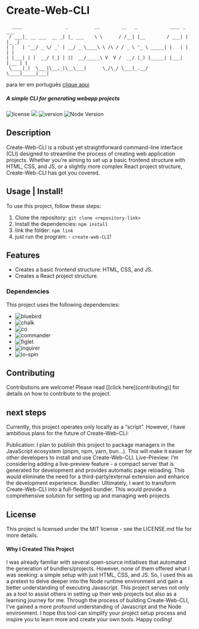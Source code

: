 # Create-Web-CLI

<div align-"center">


```
  ____                _          __        __   _            ____ _     ___ 
 / ___|_ __ ___  __ _| |_ ___    \ \      / /__| |__        / ___| |   |_ _|
| |   | '__/ _ \/ _` | __/ _ \____\ \ /\ / / _ \ '_ \ _____| |   | |    | | 
| |___| | |  __/ (_| | ||  __/_____\ V  V /  __/ |_) |_____| |___| |___ | | 
 \____|_|  \___|\__,_|\__\___|      \_/\_/ \___|_.__/       \____|_____|___|
``` 

</div>

para ler em português [clique aqui](MELEIA.md)
##### A simple CLI for generating webapp projects




![license](https://img.shields.io/badge/license-MIT-green) <a href="https://github.com/gu19dev"><img src="https://img.shields.io/badge/contribuidores-1-orange"></a>
![version](https://img.shields.io/badge/version-1.0.0-blue)
![Node Version](https://img.shields.io/badge/node-%3E%3D%2012.0.0-brightgreen)


## Description

Create-Web-CLI is a robust yet straightforward command-line interface (CLI) designed to streamline the process of creating web application projects. Whether you’re aiming to set up a basic frontend structure with HTML, CSS, and JS, or a slightly more complex React project structure, Create-Web-CLI has got you covered.



## Usage | Install!

To use this project, follow these steps:

1. Clone the repository: `git clone <repository-link>`
2. Install the dependencies: `npm install`
3. link the folder: `npm link`
4. just run the program: - `create-web-CLI`!

## Features

- Creates a basic frontend structure: HTML, CSS, and JS.
- Creates a React project structure.

### Dependencies

This project uses the following dependencies:

- ![bluebird](https://img.shields.io/badge/bluebird-3.4.7-brightgreen)
- ![chalk](https://img.shields.io/badge/chalk-1.1.3-brightgreen)
- ![co](https://img.shields.io/badge/co-4.6.0-brightgreen)
- ![commander](https://img.shields.io/badge/commander-2.9.0-brightgreen)
- ![figlet](https://img.shields.io/badge/figlet-1.7.0-brightgreen)
- ![inquirer](https://img.shields.io/badge/inquirer-9.2.16-brightgreen)
- ![io-spin](https://img.shields.io/badge/io--spin-0.4.1-brightgreen)


## Contributing

Contributions are welcome! Please read [[click here](contributing\)] for details on how to contribute to the project.

## next steps

Currently, this project operates only locally as a “script”. However, I have ambitious plans for the future of Create-Web-CLI:

Publication: I plan to publish this project to package managers in the JavaScript ecosystem (pnpm, npm, yarn, bun…). This will make it easier for other developers to install and use Create-Web-CLI.
Live-Preview: I’m considering adding a live-preview feature - a compact server that is generated for development and provides automatic page reloading. This would eliminate the need for a third-party/external extension and enhance the development experience.
Bundler: Ultimately, I want to transform Create-Web-CLI into a full-fledged bundler. This would provide a comprehensive solution for setting up and managing web projects.

## License

This project is licensed under the MIT license - see the LICENSE.md file for more details.

#### Why I Created This Project
I was already familiar with several open-source initiatives that automated the generation of bundlers/projects. However, none of them offered what I was seeking: a simple setup with just HTML, CSS, and JS. So, I used this as a pretext to delve deeper into the Node runtime environment and gain a better understanding of executing Javascript. This project serves not only as a tool to assist others in setting up their web projects but also as a learning journey for me. Through the process of building Create-Web-CLI, I’ve gained a more profound understanding of Javascript and the Node environment. I hope this tool can simplify your project setup process and inspire you to learn more and create your own tools. Happy coding!
